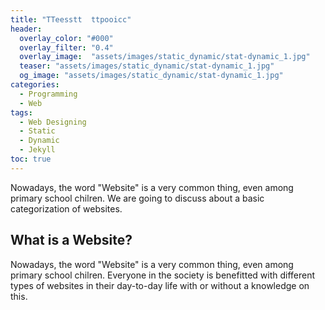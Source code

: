 ```yaml
---
title: "TTeesstt  ttpooicc"
header:
  overlay_color: "#000"
  overlay_filter: "0.4"
  overlay_image:  "assets/images/static_dynamic/stat-dynamic_1.jpg"
  teaser: "assets/images/static_dynamic/stat-dynamic_1.jpg"
  og_image: "assets/images/static_dynamic/stat-dynamic_1.jpg"
categories:
  - Programming
  - Web
tags:
  - Web Designing
  - Static
  - Dynamic
  - Jekyll
toc: true
---
```

Nowadays, the word "Website" is a very common thing, even among primary school chilren. We are going to discuss about a basic categorization of websites. 

## What is a Website?
Nowadays, the word "Website" is a very common thing, even among primary school chilren. Everyone in the society is benefitted with different types of websites in their day-to-day life with or without a knowledge on this. 
